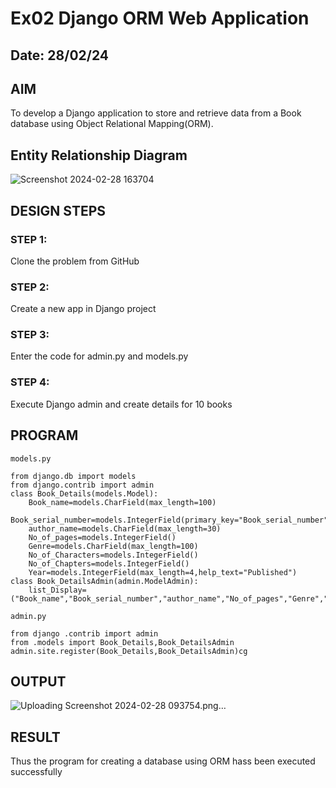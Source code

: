 # Ex02 Django ORM Web Application
## Date: 28/02/24

## AIM
To develop a Django application to store and retrieve data from a Book database using Object Relational Mapping(ORM).

## Entity Relationship Diagram

![Screenshot 2024-02-28 163704](https://github.com/Lathika2006/ORM/assets/148959215/02cdf033-5e28-4dbd-8f6b-e8f09e9c5e15)


## DESIGN STEPS

### STEP 1:
Clone the problem from GitHub

### STEP 2:
Create a new app in Django project

### STEP 3:
Enter the code for admin.py and models.py

### STEP 4:
Execute Django admin and create details for 10 books

## PROGRAM

```
models.py

from django.db import models
from django.contrib import admin
class Book_Details(models.Model):
	Book_name=models.CharField(max_length=100)
	Book_serial_number=models.IntegerField(primary_key="Book_serial_number")
	author_name=models.CharField(max_length=30)
	No_of_pages=models.IntegerField()
	Genre=models.CharField(max_length=100)
	No_of_Characters=models.IntegerField()
	No_of_Chapters=models.IntegerField()
	Year=models.IntegerField(max_length=4,help_text="Published")
class Book_DetailsAdmin(admin.ModelAdmin):
	list_Display=("Book_name","Book_serial_number","author_name","No_of_pages","Genre","No_of_Characters","No_of_Chapters","Year");

admin.py

from django .contrib import admin
from .models import Book_Details,Book_DetailsAdmin
admin.site.register(Book_Details,Book_DetailsAdmin)cg
```
## OUTPUT


![Uploading Screenshot 2024-02-28 093754.png…]()

## RESULT
Thus the program for creating a database using ORM hass been executed successfully
